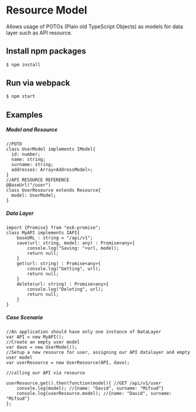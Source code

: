 # Resource Model
Allows usage of POTOs (Plain old TypeScript Objects) as models for data layer such as API resource.

## Install npm packages

```sh
$ npm install
```

## Run via webpack

```sh
$ npm start
```

## Examples

##### Model and Resource
    //POTO
    class UserModel implements IModel{
      id: number;
      name: string;
      surname: string;
      addresses: Array<AddressModel>;
    }
    //API RESOURCE REFERENCE
    @BaseUrl("/user")
    class UserResource extends Resource{
      model: UserModel;
    }

##### Data Layer

    import {Promise} from "es6-promise";
    class MyAPI implements IAPI{
        baseURL : string = "/api/v1";
        save(url: string, model: any) : Promise<any>{
            console.log("Saving: "+url, model);
            return null;
        }
        get(url: string) : Promise<any>{
            console.log("Getting", url);
            return null;
        }
        delete(url: string) : Promise<any>{
            console.log("Deleting", url);
            return null;
        }
    }

##### Case Scenario
    //An application should have only one instance of DataLayer
    var API = new MyAPI();
    //Create an empty user model
    var dave = new UserModel();
    //Setup a new resource for user, assigning our API datalayer and empty user model
    var userResource = new UserResource(API, dave);

    //calling our API via resource

    userResource.get().then(function(model){ //GET /api/v1/user
        console.log(model); //{name: "David", surname: "Mifsud"}
        console.log(userResource.model); //{name: "David", surname: "Mifsud"}
    };
